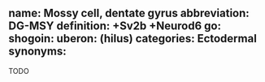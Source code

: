 name: Mossy cell, dentate gyrus
abbreviation: DG-MSY
definition: +Sv2b +Neurod6
go:
shogoin: 
uberon: (hilus)
categories: Ectodermal
synonyms:
---

TODO
